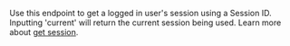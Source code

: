 Use this endpoint to get a logged in user's session using a Session ID. Inputting 'current' will return the current session being used.
Learn more about [get session](/docs/client/account#accountGetSession).